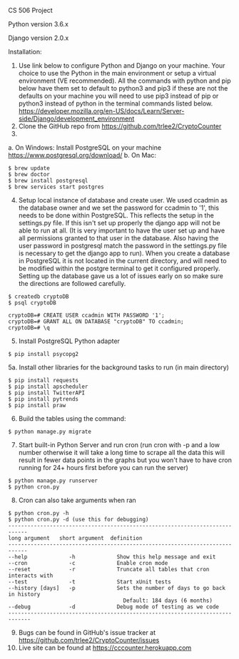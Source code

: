 CS 506 Project

<p>Python version 3.6.x</p>
<p>Django version 2.0.x</p>

Installation:
1. Use link below to configure Python and Django on your machine.  Your choice to use the Python in the main environment or setup a virtual environment (VE recommended). All the commands with python and pip below have them set to default to python3 and pip3 if these are not the defaults on your machine you will need to use pip3 instead of pip or python3 instead of python in the terminal commands listed below.
<https://developer.mozilla.org/en-US/docs/Learn/Server-side/Django/development_environment>
2. Clone the GitHub repo from <https://github.com/trlee2/CryptoCounter>
3.
a. On Windows: Install PostgreSQL on your machine <https://www.postgresql.org/download/>
b. On Mac:
```shell
$ brew update
$ brew doctor
$ brew install postgresql
$ brew services start postgres
```
4. Setup local instance of database and create user. We used ccadmin as the database owner and we set the password for ccadmin to '1', this needs to be done within PostgreSQL. This reflects the setup in the settings.py file. If this isn't set up properly the django app will not be able to run at all. (It is very important to have the user set up and have all permissions granted to that user in the database. Also having the user password in postgresql match the password in the settings.py file is necessary to get the django app to run). When you create a database in PostgreSQL it is not located in the current directory, and will need to be modified within the postgre terminal to get it configured properly. Setting up the database gave us a lot of issues early on so make sure the directions are followed carefully.
```shell
$ createdb cryptoDB
$ psql cryptoDB
```
```shell
cryptoDB=# CREATE USER ccadmin WITH PASSWORD '1';
cryptoDB=# GRANT ALL ON DATABASE "cryptoDB" TO ccadmin;
cryptoDB=# \q
```
5. Install PostgreSQL Python adapter
```shell
$ pip install psycopg2
```
5a. Install other libraries for the background tasks to run (in main directory)
```shell
$ pip install requests
$ pip install apscheduler
$ pip install TwitterAPI
$ pip install pytrends
$ pip install praw
```
6. Build the tables using the command:
```shell
$ python manage.py migrate
```
7. Start built-in Python Server and run cron (run cron with -p and a low number otherwise it will take a long time to scrape all the data this will result in fewer data points in the graphs but you won't have to have cron running for 24+ hours first before you can run the server)
```shell
$ python manage.py runserver
$ python cron.py
```
8. Cron can also take arguments when ran
```shell
$ python cron.py -h
$ python cron.py -d (use this for debugging)
----------------------------------------------------------------------------
long argument   short argument  definition
----------------------------------------------------------------------------
--help             -h             Show this help message and exit
--cron             -c             Enable cron mode
--reset            -r             Truncate all tables that cron interacts with
--test             -t             Start xUnit tests
--history [days]   -p             Sets the number of days to go back in history
                                    Default: 184 days (6 months)
--debug            -d             Debug mode of testing as we code                                    
-----------------------------------------------------------------------------
```
9. Bugs can be found in GitHub's issue tracker at <https://github.com/trlee2/CryptoCounter/issues>
10. Live site can be found at <https://cccounter.herokuapp.com>
